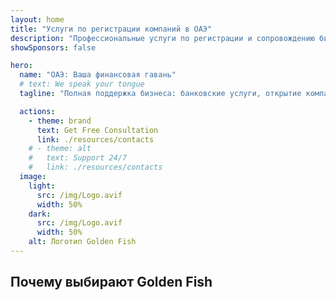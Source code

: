 ```yaml
---
layout: home
title: "Услуги по регистрации компаний в ОАЭ"
description: "Профессиональные услуги по регистрации и сопровождению бизнеса в ОАЭ. Открытие компании, банковские услуги, налоговое и юридическое сопровождение, визовые решения. Воплощаем ваши бизнес-мечты в реальность."
showSponsors: false

hero:
  name: "ОАЭ: Ваша финансовая гавань"
  # text: We speak your tongue
  tagline: "Полная поддержка бизнеса: банковские услуги, открытие компании, визы. Без предоплаты – оплата только после одобрения."

  actions:
    - theme: brand
      text: Get Free Consultation
      link: ./resources/contacts
    # - theme: alt
    #   text: Support 24/7
    #   link: ./resources/contacts
  image:
    light:
      src: /img/Logo.avif
      width: 50%
    dark:
      src: /img/Logo.avif
      width: 50%
    alt: Логотип Golden Fish
---
```


<FeatureCards :features="[
  {
    title: 'Руководство по открытию компании',
    details: 'Полное руководство по регистрации компаний в Free Zone, offshore, mainland, филиалов.',
    items: [
      '**100% иностранное владение** доступно в Free Zones и Mainland',
      'Низкие налоговые ставки - всего 9% корпоративного налога',
      'Отсутствие валютного контроля - легкая репатриация капитала'
    ],
    linkText: 'Read More',
    link: './uae-business/company-registration/overview',
    icon: {
      light: '/img/iStock-2051326997.avif',
      dark: '/img/iStock-1448478309.jpg',
      alt: 'Руководство по открытию компании'
    }
  },
  {
    title: 'Открытие банковского счета',
    details: 'Легкое открытие корпоративных и личных банковских счетов в надежных банках ОАЭ.',
    items: [
      'Гарантированное открытие корпоративного счета',
      '90% успешных заявок',
      '**Без предоплаты** - оплата только после одобрения',
    ],
    linkText: 'Read More',
    link: './uae-business/offer/banking/',
    icon: {
      light: '/img/iStock-2153786564.avif',
      dark: '/img/iStock-2166793628.avif',
      alt: 'Банковские услуги'
    }
  },
  {
    title: 'Golden Visa и резидентство',
    details: 'Получите **Golden Visa** ОАЭ для долгосрочного проживания с простым процессом подачи заявки.',
    items: [
      '**Нет необходимости въезжать в ОАЭ каждые 6 месяцев**',
      '98% успешных заявок',
      '**Без предоплаты** - оплата только после одобрения',
    ],
    linkText: 'Read More',
    link: './uae-business/offer/golden-visa/',
    icon: {
      light: '/img/iStock-1312241253.avif',
      dark: '/img/ILONMASKID.webp',
      alt: 'Визовые услуги'
    }
  },
]" />

<FeatureCards :features="[
  {
    title: 'Услуги по комплаенс',
    details: 'Наши эксперты проведут вас через сложные нормативные требования ОАЭ, включая отчеты ESR и подачи UBO.',
    items: [],
    linkText: 'Read More',
    link: './uae-business/company-registration/ubo',
    icon: {
      light: '/img/iStock-1299393716.avif',
      dark: '/img/iStock-2149731304.avif',
      alt: 'Услуги по комплаенс'
    }
  },
  {
    title: 'Корпоративные налоги и НДС',
    details: 'Экспертные консультации обеспечивают соответствие обязательствам по корпоративному налогу и НДС перед Federal Tax Authority (FTA).',
    items: [],
    linkText: 'Read More',
    link: './uae-business/company-registration/accounting-legal',
    icon: {
      light: '/img/iStock-1018285934.avif',
      dark: '/img/iStock-584576538.avif',
      alt: 'Налоговые услуги'
    }
  },
  {
    title: 'Юридические услуги',
    details: 'Юридическая команда консультирует по законам ОАЭ в области слияний и поглощений, корпоративной реструктуризации, финансирования и разрешения споров.',
    items: [],
    linkText: 'Read More',
    link: './uae-business/company-registration/Protect-Your-Business',
    icon: {
      light: '/img/iStock-650045508.avif',
      dark: '/img/iStock-1498627598.avif',
      alt: 'Юридические услуги'
    }
  },
  {
    title: 'Бухгалтерия и зарплата',
    details: 'Наши бухгалтеры управляют финансами, ведут бухгалтерский учет, сверку, начисление зарплаты и поддержку аудита, экономя на найме персонала.',
    items: [],
    linkText: 'Read More',
    link: './resources/contacts',
    icon: {
      light: '/img/iStock-1022793868.avif',
      dark: '/img/iStock-1320130292.jpg',
      alt: 'Бухгалтерские услуги'
    }
  },
]" />

## Почему выбирают Golden Fish

<BenefitsList :features="[
{
 icon: '💰',
 title: 'Оплата за результат',
 text: '**Никаких предоплат - оплата только после одобрения.** Полная прозрачность без скрытых платежей.'
},
{
 icon: '🔄',
 title: 'Множество решений',
 text: 'Доступ к местным и международным банкам. Альтернативные варианты при отказе основного заявления.'
},
{
 icon: '🏦',
 title: 'Банковские связи',
 text: 'Прочные партнерские отношения с крупнейшими банками ОАЭ и международными банками. Подача заявок в несколько банков для максимальных шансов одобрения.'
},
{
 icon: '📊',
 title: 'Полное управление',
 text: 'Полное сопровождение от подготовки документов до активации счета, с еженедельными обновлениями и прямой коммуникацией с банком.'
},
{
 icon: '📝',
 title: 'Профессиональная документация',
 text: 'Наша команда готовит комплексные бизнес-планы и оформляет всю необходимую документацию по соответствию требованиям.'
},
{
 icon: '🤝',
 title: 'Постоянная поддержка',
 text: 'Непрерывная помощь в банковских операциях и соблюдении требований после открытия счета.'
}
]" />

<!-- ## Get Started Now - Free Initial Consultation

<div id="contact-form"></div>

<video  autoplay muted playsinline style="padding: 80px" >
  <source src="/img/iStock-2185906461.mp4" type="video/mp4">
</video>

<ContactFormModal formName="Home page" buttonText="Get a free consultation"
:services="['📝 Company registration', '🏧 Opening bank accounts', '🪪 EID & Golden Visa', 'Other Services']"/> -->

<!-- <br>

# Success Stories

<br>

<ImageGrid :images="[
  { src: '/img/iStock-1945498989.avif', href: './immigration.md', alt: 'Иммиграция в ОАЭ' },
  { src: '/img/iStock-1965736217.avif', href: './immigration.md', alt: 'Иммиграция в ОАЭ' },
]"/> -->